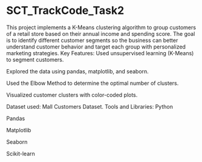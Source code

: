 # SCT_TrackCode_Task2
This project implements a K-Means clustering algorithm to group customers of a retail store based on their annual income and spending score. The goal is to identify different customer segments so the business can better understand customer behavior and target each group with personalized marketing strategies.
 Key Features:
Used unsupervised learning (K-Means) to segment customers.

Explored the data using pandas, matplotlib, and seaborn.

Used the Elbow Method to determine the optimal number of clusters.

Visualized customer clusters with color-coded plots.

Dataset used: Mall Customers Dataset.
Tools and Libraries:
Python

Pandas

Matplotlib

Seaborn

Scikit-learn


